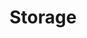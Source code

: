 ---
title: "Storage"
linkTitle: "Storage"
description: "Providing persistent and high-performance storage solutions for AI/ML workloads running on Google Kubernetes Engine (GKE). "
weight: 20
type: docs-root
notoc: true
tags:
  - Tutorials
  - Storage
draft: false
---
